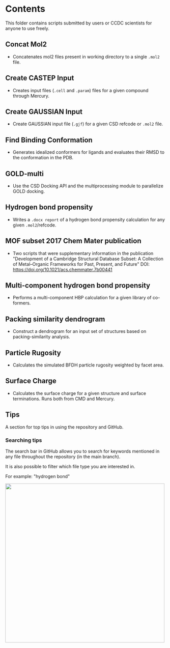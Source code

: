 
# Contents

This folder contains scripts submitted by users or CCDC scientists for anyone to use freely.

## Concat Mol2

- Concatenates mol2 files present in working directory to a single `.mol2` file.

## Create CASTEP Input

- Creates input files (`.cell` and `.param`) files for a given compound through Mercury.

## Create GAUSSIAN Input

- Create GAUSSIAN input file (`.gjf`) for a given CSD refcode or `.mol2` file.

## Find Binding Conformation

- Generates idealized conformers for ligands and evaluates their RMSD to the conformation in the PDB.

## GOLD-multi

- Use the CSD Docking API and the multiprocessing module to parallelize GOLD docking.

## Hydrogen bond propensity

- Writes a `.docx report` of a hydrogen bond propensity calculation for any given `.mol2`/refcode.

## MOF subset 2017 Chem Mater publication

- Two scripts that were supplementary information in the publication "Development of a Cambridge Structural Database Subset:
 A Collection of Metal–Organic Frameworks for Past, Present, and Future" DOI: <https://doi.org/10.1021/acs.chemmater.7b00441>

## Multi-component hydrogen bond propensity

- Performs a multi-component HBP calculation for a given library of co-formers.

## Packing similarity dendrogram

- Construct a dendrogram for an input set of structures based on packing-similarity analysis.

## Particle Rugosity

- Calculates the simulated BFDH particle rugosity weighted by facet area.

## Surface Charge

- Calculates the surface charge for a given structure and surface terminations. Runs both from CMD and Mercury.


## Tips

A section for top tips in using the repository and GitHub.

### Searching tips

The search bar in GitHub allows you to search for keywords mentioned in any file throughout the repository (in the main branch).

It is also possible to filter which file type you are interested in.

For example:
"hydrogen bond"

<img src="../assets/search.gif" width="500px">
